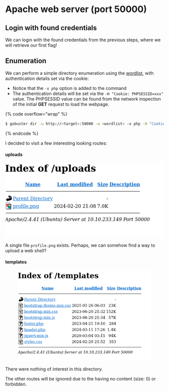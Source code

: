 # Apache web server (port 50000)

## Login with found credentials

We can login with the found credentials from the previous steps, where we will retrieve our first flag!

## Enumeration

We can perform a simple directory enumeration using the [wordlist](https://github.com/danielmiessler/SecLists/blob/master/Discovery/Web-Content/common.txt), with authentication details set via the cookie:

* Notice that the `-x php` option is added to the command
* The authentication details will be set via the `-H "Cookie: PHPSESSID=xxx"` value. The PHPSESSID value can be found from the network inspection of the initial **GET** request to load the webpage.

{% code overflow="wrap" %}
```sh
$ gobuster dir -u http://<target>:50000 -w <wordlist> -x php -H "Cookie: PHPSESSID=xxx"
```
{% endcode %}

I decided to visit a few interesting looking routes:

#### uploads

![](<../../../../.gitbook/assets/image (2).png>)

A single file `profile.png` exists. Perhaps, we can somehow find a way to upload a web shell?

#### templates

<figure><img src="../../../../.gitbook/assets/image (1) (1).png" alt=""><figcaption></figcaption></figure>

There were nothing of interest in this directory.

The other routes will be ignored due to the having no content (size: 0) or forbidden.

